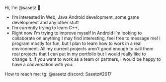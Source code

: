 Hi, I’m @sasetz 👋
- I’m interested in Web, Java Android development, some game development and any other stuff
- I’m currently trying to learn C++, 
- Right now I'm trying to improve myself in Android
I’m looking to collaborate on anything I may find interesting, feel free to message me!
I program mostly for fun, but I plan to learn how to work in a real environment. All my current projects aren't good enough to call them real projects that I can put in my portfolio
but I would really like to change it. If you want to work as a team or partners, I would be happy to have a conversation with you:

How to reach me:
tg: @sasetz
discord: Sasetz#2617

